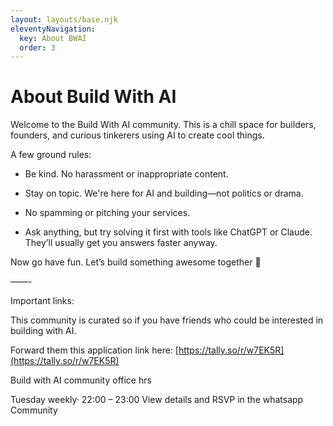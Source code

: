 ```yaml
---
layout: layouts/base.njk
eleventyNavigation:
  key: About BWAI
  order: 3
---
```

# About Build With AI

Welcome to the Build With AI community. This is a chill space for builders, founders, and curious tinkerers using AI to create cool things.

A few ground rules:

*   Be kind. No harassment or inappropriate content.
    
*   Stay on topic. We're here for AI and building—not politics or drama.
    
*   No spamming or pitching your services.
    
*   Ask anything, but try solving it first with tools like ChatGPT or Claude. They’ll usually get you answers faster anyway.
    

Now go have fun. Let’s build something awesome together 🙌

——-

Important links:

This community is curated so if you have friends who could be interested in building with AI.

Forward them this application link here: [https://tally.so/r/w7EK5R](https://tally.so/r/w7EK5R)

Build with AI community office hrs

Tuesday weekly· 22:00 – 23:00 View details and RSVP in the whatsapp Community